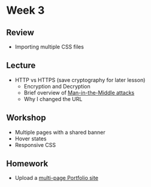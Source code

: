 # Week 3

## Review

- Importing multiple CSS files

## Lecture

- HTTP vs HTTPS (save cryptography for later lesson)
  - Encryption and Decryption
  - Brief overview of [Man-in-the-Middle attacks](https://en.wikipedia.org/wiki/Man-in-the-middle_attack)
  - Why I changed the URL

## Workshop

- Multiple pages with a shared banner
- Hover states
- Responsive CSS

## Homework

- Upload a [multi-page Portfolio site](/homework/portfolio)
